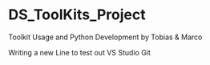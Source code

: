 # DS_ToolKits_Project

Toolkit Usage and Python Development by Tobias & Marco


Writing a new Line to test out VS Studio Git